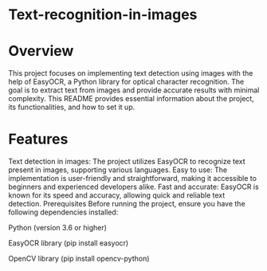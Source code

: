 # Text-recognition-in-images
# Overview
This project focuses on implementing text detection using images with the help of EasyOCR, a Python library for optical character recognition. The goal is to extract text from images and provide accurate results with minimal complexity. This README provides essential information about the project, its functionalities, and how to set it up.

# Features
Text detection in images: The project utilizes EasyOCR to recognize text present in images, supporting various languages.
Easy to use: The implementation is user-friendly and straightforward, making it accessible to beginners and experienced developers alike.
Fast and accurate: EasyOCR is known for its speed and accuracy, allowing quick and reliable text detection.
Prerequisites
Before running the project, ensure you have the following dependencies installed:

Python (version 3.6 or higher)

EasyOCR library (pip install easyocr)

OpenCV library (pip install opencv-python)
